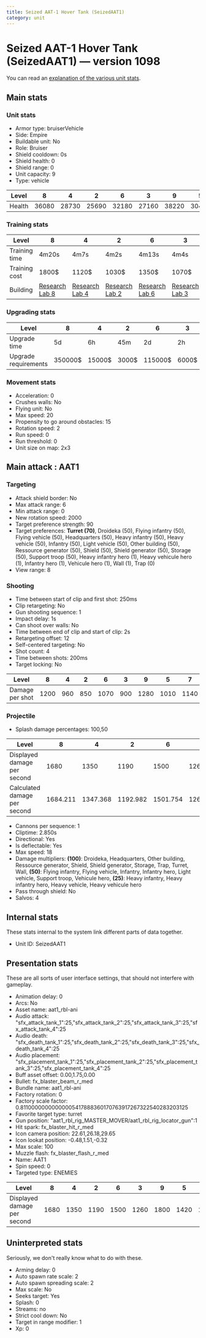 ```yaml
---
title: Seized AAT-1 Hover Tank (SeizedAAT1)
category: unit
---
```


# Seized AAT-1 Hover Tank (SeizedAAT1) — version 1098

You can read an [explanation  of the various unit stats](unitexplained.md).

## Main stats

### Unit stats

  * Armor type: bruiserVehicle
  * Side: Empire
  * Buildable unit: No
  * Role: Bruiser
  * Shield cooldown: 0s
  * Shield health: 0
  * Shield range: 0
  * Unit capacity: 9
  * Type: vehicle

|Level |8    |4    |2    |6    |3    |9    |5    |7    |10   |1    |
|------|-----|-----|-----|-----|-----|-----|-----|-----|-----|-----|
|Health|36080|28730|25690|32180|27160|38220|30400|34070|40500|24300|


### Training stats

|Level        |8                                      |4                                      |2                                      |6                                      |3                                      |9                                      |5                                      |7                                      |10                                      |1                              |
|-------------|---------------------------------------|---------------------------------------|---------------------------------------|---------------------------------------|---------------------------------------|---------------------------------------|---------------------------------------|---------------------------------------|----------------------------------------|-------------------------------|
|Training time|4m20s                                  |4m7s                                   |4m2s                                   |4m13s                                  |4m4s                                   |4m24s                                  |4m10s                                  |4m16s                                  |4m30s                                   |4m                             |
|Training cost|1800$                                  |1120$                                  |1030$                                  |1350$                                  |1070$                                  |1890$                                  |1170$                                  |1530$                                  |2070$                                   |990$                           |
|Building     |[Research Lab 8](empireOffenseLab.html)|[Research Lab 4](empireOffenseLab.html)|[Research Lab 2](empireOffenseLab.html)|[Research Lab 6](empireOffenseLab.html)|[Research Lab 3](empireOffenseLab.html)|[Research Lab 9](empireOffenseLab.html)|[Research Lab 5](empireOffenseLab.html)|[Research Lab 7](empireOffenseLab.html)|[Research Lab 10](empireOffenseLab.html)|[Factory 3](empireFactory.html)|


### Upgrading stats

|Level               |8      |4     |2    |6      |3    |9       |5     |7      |10      |1    |
|--------------------|-------|------|-----|-------|-----|--------|------|-------|--------|-----|
|Upgrade time        |5d     |6h    |45m  |2d     |2h   |1w      |12h   |3d     |1w3d    |0s   |
|Upgrade requirements|350000$|15000$|3000$|115000$|6000$|1000000$|35000$|175000$|2000000$|2700$|


### Movement stats

  * Acceleration: 0
  * Crushes walls: No
  * Flying unit: No
  * Max speed: 20
  * Propensity to go around obstacles: 15
  * Rotation speed: 2
  * Run speed: 0
  * Run threshold: 0
  * Unit size on map: 2x3

## Main attack : AAT1

### Targeting

  * Attack shield border: No
  * Max attack range: 6
  * Min attack range: 0
  * New rotation speed: 2000
  * Target preference strength: 90
  * Target preferences: **Turret (70)**, Droideka (50), Flying infantry (50), Flying vehicle (50), Headquarters (50), Heavy infantry (50), Heavy vehicle (50), Infantry (50), Light vehicle (50), Other building (50), Ressource generator (50), Shield (50), Shield generator (50), Storage (50), Support troop (50), Heavy infantry hero (1), Heavy vehicule hero (1), Infantry hero (1), Vehicule hero (1), Wall (1), Trap (0)
  * View range: 8

### Shooting

  * Time between start of clip and first shot: 250ms
  * Clip retargeting: No
  * Gun shooting sequence: 1
  * Impact delay: 1s
  * Can shoot over walls: No
  * Time between end of clip and start of clip: 2s
  * Retargeting offset: 12
  * Self-centered targeting: No
  * Shot count: 4
  * Time between shots: 200ms
  * Target locking: No

|Level          |8   |4  |2  |6   |3  |9   |5   |7   |10  |1  |
|---------------|----|---|---|----|---|----|----|----|----|---|
|Damage per shot|1200|960|850|1070|900|1280|1010|1140|1360|810|


### Projectile

  * Splash damage percentages: 100,50

|Level                       |8       |4       |2       |6       |3       |9       |5       |7   |10      |1       |
|----------------------------|--------|--------|--------|--------|--------|--------|--------|----|--------|--------|
|Displayed damage per second |1680    |1350    |1190    |1500    |1260    |1800    |1420    |1600|1910    |1140    |
|Calculated damage per second|1684.211|1347.368|1192.982|1501.754|1263.158|1796.491|1417.544|1600|1908.772|1136.842|


  * Cannons per sequence: 1
  * Cliptime: 2.850s
  * Directional: Yes
  * Is deflectable: Yes
  * Max speed: 18
  * Damage multipliers: **(100)**: Droideka, Headquarters, Other building, Ressource generator, Shield, Shield generator, Storage, Trap, Turret, Wall, **(50)**: Flying infantry, Flying vehicle, Infantry, Infantry hero, Light vehicle, Support troop, Vehicule hero, **(25)**: Heavy infantry, Heavy infantry hero, Heavy vehicle, Heavy vehicule hero
  * Pass through shield: No
  * Salvos: 4

## Internal stats

These stats internal to the system link different parts of data together.

  * Unit ID: SeizedAAT1

## Presentation stats

These are all sorts of user interface settings, that should not interfere with gameplay.

  * Animation delay: 0
  * Arcs: No
  * Asset name: aat1_rbl-ani
  * Audio attack: "sfx_attack_tank_1":25,"sfx_attack_tank_2":25,"sfx_attack_tank_3":25,"sfx_attack_tank_4":25
  * Audio death: "sfx_death_tank_1":25,"sfx_death_tank_2":25,"sfx_death_tank_3":25,"sfx_death_tank_4":25
  * Audio placement: "sfx_placement_tank_1":25,"sfx_placement_tank_2":25,"sfx_placement_tank_3":25,"sfx_placement_tank_4":25
  * Buff asset offset: 0.00,1.75,0.00
  * Bullet: fx_blaster_beam_r_med
  * Bundle name: aat1_rbl-ani
  * Factory rotation: 0
  * Factory scale factor: 0.81100000000000005417888360170763917267322540283203125
  * Favorite target type: turret
  * Gun position: "aat1_rbl_rig_MASTER_MOVER/aat1_rbl_rig_locator_gun":1
  * Hit spark: fx_blaster_hit_r_med
  * Icon camera position: 22.61,26.18,29.65
  * Icon lookat position: -0.48,1.51,-0.32
  * Max scale: 100
  * Muzzle flash: fx_blaster_flash_r_med
  * Name: AAT1
  * Spin speed: 0
  * Targeted type: ENEMIES

|Level                      |8   |4   |2   |6   |3   |9   |5   |7   |10  |1   |
|---------------------------|----|----|----|----|----|----|----|----|----|----|
|Displayed damage per second|1680|1350|1190|1500|1260|1800|1420|1600|1910|1140|


## Uninterpreted stats

Seriously, we don't really know what to do with these.

  * Arming delay: 0
  * Auto spawn rate scale: 2
  * Auto spawn spreading scale: 2
  * Max scale: No
  * Seeks target: Yes
  * Splash: 0
  * Streams: no
  * Strict cool down: No
  * Target in range modifier: 1
  * Xp: 0

